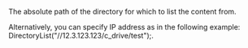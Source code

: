 The absolute path of the directory for which to list the content from. 

Alternatively, you can specify IP address as in the following example: DirectoryList(\"//12.3.123.123/c_drive/test\");.